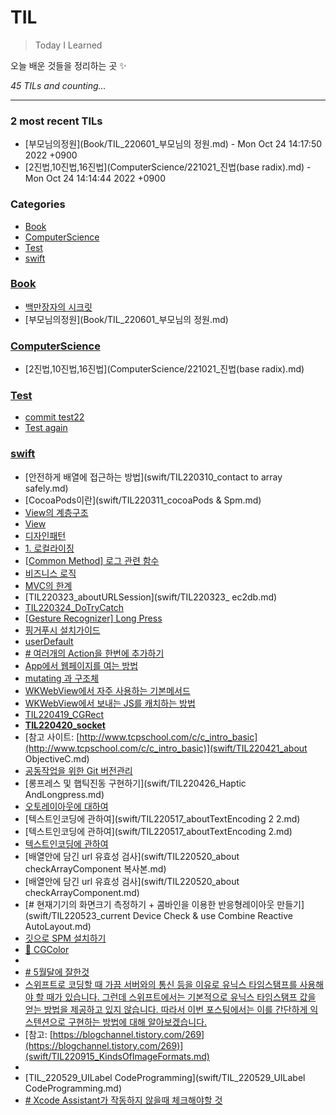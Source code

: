 # TIL
> Today I Learned

오늘 배운 것들을 정리하는 곳 ✨


_45 TILs and counting..._

---

### 2 most recent TILs

- [부모님의정원](Book/TIL_220601_부모님의 정원.md) - Mon Oct 24 14:17:50 2022 +0900
- [2진법,10진법,16진법](ComputerScience/221021_진법(base  radix).md) - Mon Oct 24 14:14:44 2022 +0900

### Categories

- [Book](#Book)
- [ComputerScience](#ComputerScience)
- [Test](#Test)
- [swift](#swift)

### [Book](#Book)
- [백만장자의 시크릿](Book/220604_BookReview_Millionaire'sSecret.md)
- [부모님의정원](Book/TIL_220601_부모님의 정원.md)

### [ComputerScience](#ComputerScience)
- [2진법,10진법,16진법](ComputerScience/221021_진법(base  radix).md)

### [Test](#Test)
- [commit test22](Test/Test.md)
- [Test again](Test/Test333.md)

### [swift](#swift)
- [안전하게 배열에 접근하는 방법](swift/TIL220310_contact to array safely.md)
- [CocoaPods이란](swift/TIL220311_cocoaPods & Spm.md)
- [View의 계층구조](swift/TIL220314_addSubView.md)
- [View](swift/TIL220315_aboutViewSummary.md)
- [디자인패턴](swift/TIL220316_aboutMVVM&Init.md)
- [1. 로컬라이징](swift/TIL220317_aboutLocalize&UIScreen&&UIDevice.md)
- [[Common Method] 로그 관련 함수](swift/TIL220318_aboutLogMethod.md)
- [비즈니스 로직](swift/TIL220321_aboutBusinessLogic.md)
- [MVC의 한계](swift/TIL220322_AboutMVC_NavigationController.md)
- [TIL220323_aboutURLSession](swift/TIL220323_ ec2db.md)
- [TIL220324_DoTryCatch](swift/TIL220324_AboutDoTryCatch.md)
- [[Gesture Recognizer] Long Press](swift/TIL220325_GestureRecognizer_LongPress.md)
- [핑거푸시 설치가이드](swift/TIL220330_fingerPush.md)
- [userDefault](swift/TIL220331_AboutUserDefualt.md)
- [# 여러개의 Action을 한번에 추가하기](swift/TIL220404_forEach.md)
- [App에서 웹페이지를 여는 방법](swift/TIL220406_webView.md)
- [mutating 과 구조체](swift/TIL220413_mutating.md)
- [WKWebView에서 자주 사용하는 기본메서드](swift/TIL220414_WKWebViewDelegage.md)
- [WKWebView에서 보내는 JS를 캐치하는 방법](swift/TIL220415_WKWebViewCatchingJS.md)
- [TIL220419_CGRect](swift/TIL220419_CGRect.md)
- [**TIL220420_socket**](swift/TIL220420_socket.md)
- [참고 사이트: [http://www.tcpschool.com/c/c_intro_basic](http://www.tcpschool.com/c/c_intro_basic)](swift/TIL220421_about ObjectiveC.md)
- [공동작업을 위한 Git 버전관리](swift/TIL220422_GitControl.md)
- [롱프레스 및 햅틱진동 구현하기](swift/TIL220426_Haptic AndLongpress.md)
- [오토레이아웃에 대하여](swift/TIL220514_autoLayout.md)
- [텍스트인코딩에 관하여](swift/TIL220517_aboutTextEncoding 2 2.md)
- [텍스트인코딩에 관하여](swift/TIL220517_aboutTextEncoding 2.md)
- [텍스트인코딩에 관하여](swift/TIL220517_aboutTextEncoding.md)
- [배열안에 담긴 url 유효성 검사](swift/TIL220520_about checkArrayComponent 복사본.md)
- [배열안에 담긴 url 유효성 검사](swift/TIL220520_about checkArrayComponent.md)
- [# 현재기기의 화면크기 측정하기 + 콤바인을 이용한 반응형레이아웃 만들기](swift/TIL220523_current Device Check & use Combine Reactive AutoLayout.md)
- [깃으로 SPM 설치하기](swift/TIL220524_HowToUseSPM.md)
- [🍊 CGColor](swift/TIL220525_aboutUIColorCgColor.md)
- [](swift/TIL220528_PragmaMark.md)
- [# 5월달에 잘한것](swift/TIL220530_MayReview.md)
- [스위프트로 코딩할 때 가끔 서버와의 통신 등을 이유로 유닉스 타임스탬프를 사용해야 할 때가 있습니다. 그런데 스위프트에서는 기본적으로 유닉스 타임스탬프 값을 얻는 방법을 제공하고 있지 않습니다. 따라서 이번 포스팅에서는 이를 간단하게 익스텐션으로 구현하는 방법에 대해 알아보겠습니다.](swift/TIL220914_TimeStamp.md)
- [참고: [https://blogchannel.tistory.com/269](https://blogchannel.tistory.com/269)](swift/TIL220915_KindsOfImageFormats.md)
- [](swift/TIL_220527_specialLiteral.md)
- [TIL_220529_UILabel CodeProgramming](swift/TIL_220529_UILabel CodeProgramming.md)
- [# Xcode Assistant가 작동하지 않을때 체크해야할 것](swift/TIL_220531_XcodeAssistant.md)

[1]: https://simonwillison.net/2020/Apr/20/self-rewriting-readme/
[2]: https://github.com/jbranchaud/til

